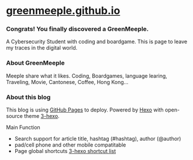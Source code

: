 # [greenmeeple.github.io](https://greenmeeple.github.io/index.html)

### Congrats! You finally discovered a GreenMeeple.

A Cybersecurity Student with coding and boardgame.
This is page to leave my traces in the digital world.

### About GreenMeeple

Meeple share what it likes. Coding, Boardgames, language learing, Traveling, Movie, Cantonese, Coffee, Hong Kong...

### About this blog
This blog is using [GitHub Pages](https://pages.github.com/) to deploy. Powered by [Hexo](https://hexo.io/) with open-source theme [3-hexo](https://github.com/yelog/hexo-theme-3-hexo).

Main Function
- Search support for article title, hashtag (#hashtag), author (@author)
- pad/cell phone and other mobile compatitable
- Page global shortcuts <a href='http://yelog.org/2017/03/24/3-hexo-shortcuts/'>3-hexo shortcut list</a>
